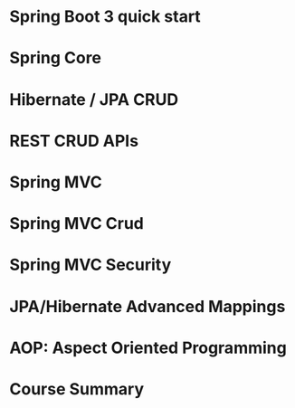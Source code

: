 # Spring Boot 3 quick start
# Spring Core
# Hibernate / JPA CRUD
# REST CRUD APIs
# Spring MVC
# Spring MVC Crud
# Spring MVC Security
# JPA/Hibernate Advanced Mappings
# AOP: Aspect Oriented Programming
# Course Summary

